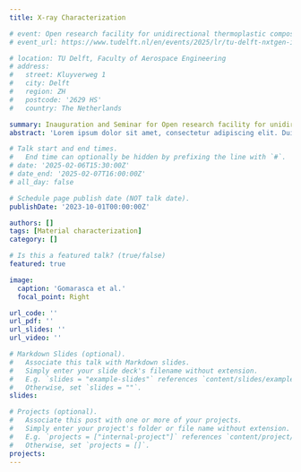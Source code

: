 ```yaml
---
title: X-ray Characterization

# event: Open research facility for unidirectional thermoplastic composites
# event_url: https://www.tudelft.nl/en/events/2025/lr/tu-delft-nxtgen-innovation-days

# location: TU Delft, Faculty of Aerospace Engineering
# address:
#   street: Kluyverweg 1
#   city: Delft
#   region: ZH
#   postcode: '2629 HS'
#   country: The Netherlands

summary: Inauguration and Seminar for Open research facility for unidirectional thermoplastic composites
abstract: 'Lorem ipsum dolor sit amet, consectetur adipiscing elit. Duis posuere tellusac convallis placerat. Proin tincidunt magna sed ex sollicitudin condimentum. Sed ac faucibus dolor, scelerisque sollicitudin nisi. Cras purus urna, suscipit quis sapien eu, pulvinar tempor diam.'

# Talk start and end times.
#   End time can optionally be hidden by prefixing the line with `#`.
# date: '2025-02-06T15:30:00Z'
# date_end: '2025-02-07T16:00:00Z'
# all_day: false

# Schedule page publish date (NOT talk date).
publishDate: '2023-10-01T00:00:00Z'

authors: []
tags: [Material characterization]
category: []

# Is this a featured talk? (true/false)
featured: true

image:
  caption: 'Gomarasca et al.'
  focal_point: Right

url_code: ''
url_pdf: ''
url_slides: ''
url_video: ''

# Markdown Slides (optional).
#   Associate this talk with Markdown slides.
#   Simply enter your slide deck's filename without extension.
#   E.g. `slides = "example-slides"` references `content/slides/example-slides.md`.
#   Otherwise, set `slides = ""`.
slides:

# Projects (optional).
#   Associate this post with one or more of your projects.
#   Simply enter your project's folder or file name without extension.
#   E.g. `projects = ["internal-project"]` references `content/project/deep-learning/index.md`.
#   Otherwise, set `projects = []`.
projects: 
---
```


<!-- Slides can be added in a few ways:

- **Create** slides using Wowchemy's [_Slides_](https://docs.hugoblox.com/managing-content/#create-slides) feature and link using `slides` parameter in the front matter of the talk file
- **Upload** an existing slide deck to `static/` and link using `url_slides` parameter in the front matter of the talk file
- **Embed** your slides (e.g. Google Slides) or presentation video on this page using [shortcodes](https://docs.hugoblox.com/writing-markdown-latex/).

Further event details, including page elements such as image galleries, can be added to the body of this page. -->
